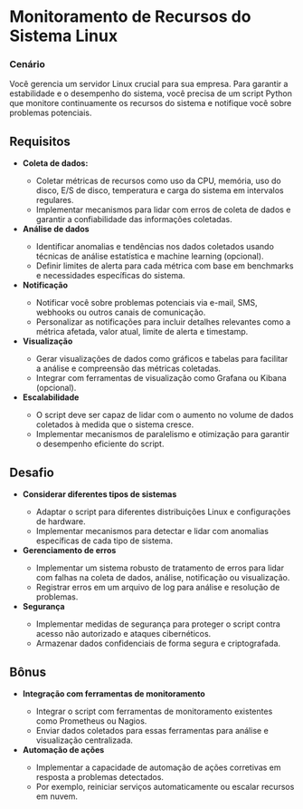 <h1>Monitoramento de Recursos do Sistema Linux</h1>

<h3>Cenário</h3>

<p>Você gerencia um servidor Linux crucial para sua empresa. Para garantir a estabilidade e o desempenho do sistema, você precisa de um script Python que monitore continuamente os recursos do sistema e notifique você sobre problemas potenciais.</p>

<h2>Requisitos</h2>

<ul>

<li><b>Coleta de dados:</b></li>
<ul>
<li>Coletar métricas de recursos como uso da CPU, memória, uso do disco, E/S de disco, temperatura e carga do sistema em intervalos regulares.</li>
<li>Implementar mecanismos para lidar com erros de coleta de dados e garantir a confiabilidade das informações coletadas.</li>
</ul>

<li><b>Análise de dados</b></li>
<ul>
<li>Identificar anomalias e tendências nos dados coletados usando técnicas de análise estatística e machine learning (opcional).</li>
<li>Definir limites de alerta para cada métrica com base em benchmarks e necessidades específicas do sistema.</li>
</ul>

<li><b>Notificação</b></li>
<ul>
<li>Notificar você sobre problemas potenciais via e-mail, SMS, webhooks ou outros canais de comunicação.</li>
<li>Personalizar as notificações para incluir detalhes relevantes como a métrica afetada, valor atual, limite de alerta e timestamp.</li>
</ul>

<li><b>Visualização</b></li>
<ul>
<li>Gerar visualizações de dados como gráficos e tabelas para facilitar a análise e compreensão das métricas coletadas.
</li>
<li>Integrar com ferramentas de visualização como Grafana ou Kibana (opcional).
</li>
</ul>

<li><b>Escalabilidade</b></li>
<ul>
<li>O script deve ser capaz de lidar com o aumento no volume de dados coletados à medida que o sistema cresce.
</li>
<li>Implementar mecanismos de paralelismo e otimização para garantir o desempenho eficiente do script.
</li>
</ul>
</ul>

<h2>Desafio</h2>

<ul>

<li><b>Considerar diferentes tipos de sistemas</b></li>

<ul>
<li>Adaptar o script para diferentes distribuições Linux e configurações de hardware.</li>
<li>Implementar mecanismos para detectar e lidar com anomalias específicas de cada tipo de sistema.</li>
</ul>

<li><b>Gerenciamento de erros</b></li>

<ul>
<li>Implementar um sistema robusto de tratamento de erros para lidar com falhas na coleta de dados, análise, notificação ou visualização.</li>
<li>Registrar erros em um arquivo de log para análise e resolução de problemas.
</li>
</ul>

<li><b>Segurança</b></li>

<ul>
<li>Implementar medidas de segurança para proteger o script contra acesso não autorizado e ataques cibernéticos.</li>
<li>Armazenar dados confidenciais de forma segura e criptografada.</li>
</ul>
</ul>


<h2>Bônus</h2>

<ul>

<li><b>Integração com ferramentas de monitoramento</b></li>

<ul>
<li>Integrar o script com ferramentas de monitoramento existentes como Prometheus ou Nagios.</li>
<li>Enviar dados coletados para essas ferramentas para análise e visualização centralizada.</li>
</ul>

<li><b>Automação de ações</b></li>

<ul>
<li>Implementar a capacidade de automação de ações corretivas em resposta a problemas detectados.</li>
<li>Por exemplo, reiniciar serviços automaticamente ou escalar recursos em nuvem.
</li>
</ul>

</ul>